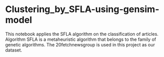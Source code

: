 # Clustering_by_SFLA-using-gensim-model
This notebook applies the SFLA algorithm on the classification of articles. Algorithm SFLA is a metaheuristic algorithm that belongs to the family of genetic algorithms. The 20fetchnewsgroup is used in this project as our dataset.
